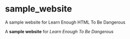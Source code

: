 # sample_website
A sample website for Learn Enough HTML To Be Dangerous
<p>A <strong>sample website</strong> for <em>Learn Enough To Be Dangerous</em></p>
